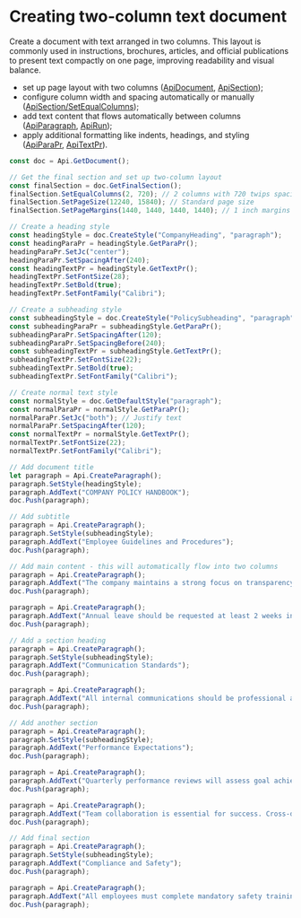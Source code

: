 # Creating two-column text document

Create a document with text arranged in two columns. This layout is commonly used in instructions, brochures, articles, and official publications to present text compactly on one page, improving readability and visual balance.

- set up page layout with two columns ([ApiDocument](/docs/office-api/usage-api/text-document-api/ApiDocument/ApiDocument.md), [ApiSection](/docs/office-api/usage-api/text-document-api/ApiSection/ApiSection.md));
- configure column width and spacing automatically or manually ([ApiSection/SetEqualColumns](/docs/office-api/usage-api/text-document-api/ApiSection/Methods/SetEqualColumns.md));
- add text content that flows automatically between columns ([ApiParagraph](/docs/office-api/usage-api/text-document-api/ApiParagraph/ApiParagraph.md), [ApiRun](/docs/office-api/usage-api/text-document-api/ApiRun/ApiRun.md));
- apply additional formatting like indents, headings, and styling ([ApiParaPr](/docs/office-api/usage-api/text-document-api/ApiParaPr/ApiParaPr.md), [ApiTextPr](/docs/office-api/usage-api/text-document-api/ApiTextPr/ApiTextPr.md)).

```ts editor-docx zoom=60
const doc = Api.GetDocument();

// Get the final section and set up two-column layout
const finalSection = doc.GetFinalSection();
finalSection.SetEqualColumns(2, 720); // 2 columns with 720 twips spacing
finalSection.SetPageSize(12240, 15840); // Standard page size
finalSection.SetPageMargins(1440, 1440, 1440, 1440); // 1 inch margins

// Create a heading style
const headingStyle = doc.CreateStyle("CompanyHeading", "paragraph");
const headingParaPr = headingStyle.GetParaPr();
headingParaPr.SetJc("center");
headingParaPr.SetSpacingAfter(240);
const headingTextPr = headingStyle.GetTextPr();
headingTextPr.SetFontSize(28);
headingTextPr.SetBold(true);
headingTextPr.SetFontFamily("Calibri");

// Create a subheading style
const subheadingStyle = doc.CreateStyle("PolicySubheading", "paragraph");
const subheadingParaPr = subheadingStyle.GetParaPr();
subheadingParaPr.SetSpacingAfter(120);
subheadingParaPr.SetSpacingBefore(240);
const subheadingTextPr = subheadingStyle.GetTextPr();
subheadingTextPr.SetFontSize(22);
subheadingTextPr.SetBold(true);
subheadingTextPr.SetFontFamily("Calibri");

// Create normal text style
const normalStyle = doc.GetDefaultStyle("paragraph");
const normalParaPr = normalStyle.GetParaPr();
normalParaPr.SetJc("both"); // Justify text
normalParaPr.SetSpacingAfter(120);
const normalTextPr = normalStyle.GetTextPr();
normalTextPr.SetFontSize(22);
normalTextPr.SetFontFamily("Calibri");

// Add document title
let paragraph = Api.CreateParagraph();
paragraph.SetStyle(headingStyle);
paragraph.AddText("COMPANY POLICY HANDBOOK");
doc.Push(paragraph);

// Add subtitle
paragraph = Api.CreateParagraph();
paragraph.SetStyle(subheadingStyle);
paragraph.AddText("Employee Guidelines and Procedures");
doc.Push(paragraph);

// Add main content - this will automatically flow into two columns
paragraph = Api.CreateParagraph();
paragraph.AddText("The company maintains a strong focus on transparency and clear communication among all employees and departments. Regular updates must be shared via internal channels. Work from home is allowed for up to 3 days per week, subject to manager approval. Employees must remain available during core hours (10:00–16:00).");
doc.Push(paragraph);

paragraph = Api.CreateParagraph();
paragraph.AddText("Annual leave should be requested at least 2 weeks in advance. Emergency absences must be reported to HR immediately via phone or email. Employees are expected to comply with all security measures. Password updates are required every 60 days.");
doc.Push(paragraph);

// Add a section heading
paragraph = Api.CreateParagraph();
paragraph.SetStyle(subheadingStyle);
paragraph.AddText("Communication Standards");
doc.Push(paragraph);

paragraph = Api.CreateParagraph();
paragraph.AddText("All internal communications should be professional and respectful. Email responses are expected within 24 hours during business days. Meeting invitations must include clear agendas and expected outcomes. Documentation should be stored in designated shared folders for team access.");
doc.Push(paragraph);

// Add another section
paragraph = Api.CreateParagraph();
paragraph.SetStyle(subheadingStyle);
paragraph.AddText("Performance Expectations");
doc.Push(paragraph);

paragraph = Api.CreateParagraph();
paragraph.AddText("Quarterly performance reviews will assess goal achievement, collaboration, and professional development. Employees are encouraged to seek feedback regularly and participate in training opportunities. Project deadlines must be communicated clearly with realistic timelines and resource requirements.");
doc.Push(paragraph);

paragraph = Api.CreateParagraph();
paragraph.AddText("Team collaboration is essential for success. Cross-departmental projects require coordination through designated project managers. Regular status updates help maintain project momentum and identify potential issues early in the development process.");
doc.Push(paragraph);

// Add final section
paragraph = Api.CreateParagraph();
paragraph.SetStyle(subheadingStyle);
paragraph.AddText("Compliance and Safety");
doc.Push(paragraph);

paragraph = Api.CreateParagraph();
paragraph.AddText("All employees must complete mandatory safety training within the first month of employment. Workplace incidents should be reported immediately to supervisors and HR. Data protection protocols must be followed when handling sensitive information. Regular compliance audits ensure adherence to industry standards and regulations.");
doc.Push(paragraph);
```
